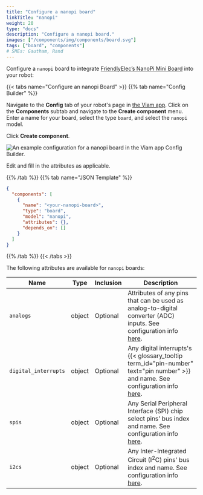 ```yaml
---
title: "Configure a nanopi board"
linkTitle: "nanopi"
weight: 20
type: "docs"
description: "Configure a nanopi board."
images: ["/components/img/components/board.svg"]
tags: ["board", "components"]
# SMEs: Gautham, Rand
---
```


Configure a `nanopi` board to integrate [FriendlyElec’s NanoPi Mini Board](https://www.friendlyelec.com/index.php?route=product/category&path=69) into your robot:

{{< tabs name="Configure an nanopi Board" >}}
{{% tab name="Config Builder" %}}

Navigate to the **Config** tab of your robot's page in [the Viam app](https://app.viam.com).
Click on the **Components** subtab and navigate to the **Create component** menu.
Enter a name for your board, select the type `board`, and select the `nanopi` model.

Click **Create component**.

![An example configuration for a nanopi board in the Viam app Config Builder.](../img/nanopi-ui-config.png)

Edit and fill in the attributes as applicable.

{{% /tab %}}
{{% tab name="JSON Template" %}}

```json {class="line-numbers linkable-line-numbers"}
{
  "components": [
    {
      "name": "<your-nanopi-board>",
      "type": "board",
      "model": "nanopi",
      "attributes": {},
      "depends_on": []
    }
  ]
}
```

{{% /tab %}}
{{< /tabs >}}

The following attributes are available for `nanopi` boards:

| Name | Type | Inclusion | Description |
| ---- | ---- | --------- | ----------- |
| `analogs` | object | Optional | Attributes of any pins that can be used as analog-to-digital converter (ADC) inputs. See configuration info [here](/components/board/#analogs). |
| `digital_interrupts` | object | Optional | Any digital interrupts's {{< glossary_tooltip term_id="pin-number" text="pin number" >}} and name. See configuration info [here](/components/board/#digital_interrupts). |
| `spis` | object | Optional | Any Serial Peripheral Interface (SPI) chip select pins' bus index and name. See configuration info [here](/components/board/#spis). |
| `i2cs` | object | Optional | Any Inter-Integrated Circuit (I<sup>2</sup>C) pins' bus index and name. See configuration info [here](/components/board/#i2cs). |
